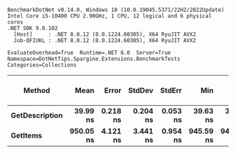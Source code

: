 ```

BenchmarkDotNet v0.14.0, Windows 10 (10.0.19045.5371/22H2/2022Update)
Intel Core i5-10400 CPU 2.90GHz, 1 CPU, 12 logical and 6 physical cores
.NET SDK 9.0.102
  [Host]     : .NET 8.0.12 (8.0.1224.60305), X64 RyuJIT AVX2
  Job-QFIUKL : .NET 8.0.12 (8.0.1224.60305), X64 RyuJIT AVX2

EvaluateOverhead=True  Runtime=.NET 8.0  Server=True  
Namespace=DotNetTips.Spargine.Extensions.BenchmarkTests  Categories=Collections  

```
| Method         | Mean      | Error    | StdDev   | StdErr   | Min       | Q1        | Median    | Q3        | Max       | Op/s         | CI99.9% Margin | Iterations | Kurtosis | MValue | Skewness | Rank | LogicalGroup | Baseline | Exceptions | Code Size | Gen0   | Completed Work Items | Lock Contentions | Allocated |
|--------------- |----------:|---------:|---------:|---------:|----------:|----------:|----------:|----------:|----------:|-------------:|---------------:|-----------:|---------:|-------:|---------:|-----:|------------- |--------- |-----------:|----------:|-------:|---------------------:|-----------------:|----------:|
| **GetDescription** |  **39.99 ns** | **0.218 ns** | **0.204 ns** | **0.053 ns** |  **39.63 ns** |  **39.88 ns** |  **40.03 ns** |  **40.13 ns** |  **40.27 ns** | **25,003,591.4** |       **7.474 ns** |      **15.00** |    **1.882** |  **2.000** |  **-0.5812** |    **1** | *****            | **No**       |          **-** |     **750 B** | **0.0002** |                    **-** |                **-** |      **24 B** |
| **GetItems**       | **950.05 ns** | **4.121 ns** | **3.441 ns** | **0.954 ns** | **945.59 ns** | **948.10 ns** | **949.39 ns** | **951.70 ns** | **957.65 ns** |  **1,052,581.2** |       **6.023 ns** |      **13.00** |    **2.515** |  **2.000** |   **0.6341** |    **2** | *****            | **No**       |          **-** |     **462 B** | **0.0095** |                    **-** |                **-** |     **896 B** |
